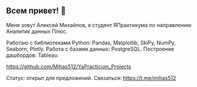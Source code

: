 ## Всем привет!   👋
Меня зовут Алексей Михайлов, я студент ЯПрактикума по направлению Аналитик данных Плюс.

Работаю с библиотеками Python: Pandas, Matplotlib, SkiPy, NumPy, Seaborn, Plotly.
Работа с базами данных: PostgreSQL.
Построение дашбордов: Tableau.

https://github.com/Mihas512/YaPracticum_Projects


Статус: открыт для предложений.
Связаться: https://t.me/mihas512
